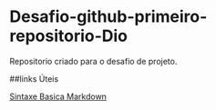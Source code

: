 # Desafio-github-primeiro-repositorio-Dio
Repositorio criado para o desafio de projeto.

##links Úteis

[Sintaxe Basica Markdown](https://markdownguide.org/basic-syntax/)
